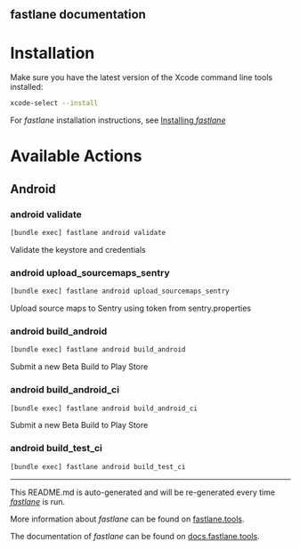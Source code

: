 fastlane documentation
----

# Installation

Make sure you have the latest version of the Xcode command line tools installed:

```sh
xcode-select --install
```

For _fastlane_ installation instructions, see [Installing _fastlane_](https://docs.fastlane.tools/#installing-fastlane)

# Available Actions

## Android

### android validate

```sh
[bundle exec] fastlane android validate
```

Validate the keystore and credentials

### android upload_sourcemaps_sentry

```sh
[bundle exec] fastlane android upload_sourcemaps_sentry
```

Upload source maps to Sentry using token from sentry.properties

### android build_android

```sh
[bundle exec] fastlane android build_android
```

Submit a new Beta Build to Play Store

### android build_android_ci

```sh
[bundle exec] fastlane android build_android_ci
```

Submit a new Beta Build to Play Store

### android build_test_ci

```sh
[bundle exec] fastlane android build_test_ci
```



----

This README.md is auto-generated and will be re-generated every time [_fastlane_](https://fastlane.tools) is run.

More information about _fastlane_ can be found on [fastlane.tools](https://fastlane.tools).

The documentation of _fastlane_ can be found on [docs.fastlane.tools](https://docs.fastlane.tools).
